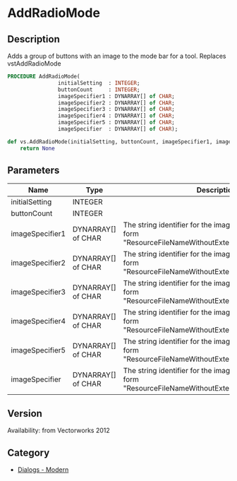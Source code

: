 # AddRadioMode

## Description
Adds a group of buttons with an image to the mode bar for a tool. Replaces vstAddRadioMode

```pascal
PROCEDURE AddRadioMode(
				initialSetting  : INTEGER;
				buttonCount     : INTEGER;
				imageSpecifier1 : DYNARRAY[] of CHAR;
				imageSpecifier2 : DYNARRAY[] of CHAR;
				imageSpecifier3 : DYNARRAY[] of CHAR;
				imageSpecifier4 : DYNARRAY[] of CHAR;
				imageSpecifier5 : DYNARRAY[] of CHAR;
				imageSpecifier  : DYNARRAY[] of CHAR);
```

```python
def vs.AddRadioMode(initialSetting, buttonCount, imageSpecifier1, imageSpecifier2, imageSpecifier3, imageSpecifier4, imageSpecifier5, imageSpecifier):
    return None
```

## Parameters
|Name|Type|Description|
|---|---|---|
|initialSetting|INTEGER|   |
|buttonCount|INTEGER|   |
|imageSpecifier1|DYNARRAY[] of CHAR|The string identifier for the image. It should be of the form &quot;ResourceFileNameWithoutExtension/PathOfImageFile&quot;.|
|imageSpecifier2|DYNARRAY[] of CHAR|The string identifier for the image. It should be of the form &quot;ResourceFileNameWithoutExtension/PathOfImageFile&quot;.|
|imageSpecifier3|DYNARRAY[] of CHAR|The string identifier for the image. It should be of the form &quot;ResourceFileNameWithoutExtension/PathOfImageFile&quot;.|
|imageSpecifier4|DYNARRAY[] of CHAR|The string identifier for the image. It should be of the form &quot;ResourceFileNameWithoutExtension/PathOfImageFile&quot;.|
|imageSpecifier5|DYNARRAY[] of CHAR|The string identifier for the image. It should be of the form &quot;ResourceFileNameWithoutExtension/PathOfImageFile&quot;.|
|imageSpecifier|DYNARRAY[] of CHAR|The string identifier for the image. It should be of the form &quot;ResourceFileNameWithoutExtension/PathOfImageFile&quot;.|

## Version
Availability: from Vectorworks 2012

## Category
* [Dialogs - Modern](../Categories/Dialogs%20-%20Modern.md)
